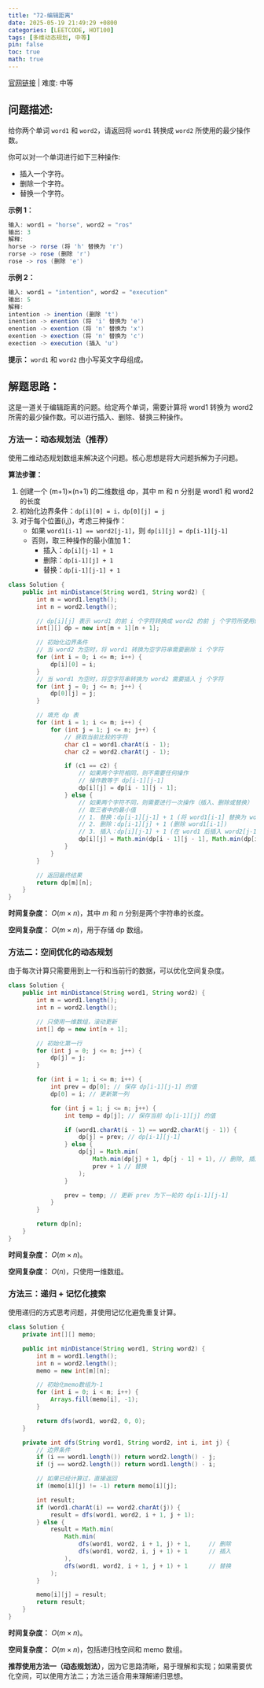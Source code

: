 ```yaml
---
title: "72-编辑距离"
date: 2025-05-19 21:49:29 +0800
categories: [LEETCODE, HOT100]
tags: [多维动态规划, 中等]
pin: false
toc: true
math: true
---
```


[官网链接](https://leetcode.cn/problems/edit-distance/) \| 难度: 中等

## 问题描述:

给你两个单词 `word1` 和 `word2`，请返回将 `word1` 转换成 `word2` 所使用的最少操作数。

你可以对一个单词进行如下三种操作:

- 插入一个字符。
- 删除一个字符。
- 替换一个字符。

**示例 1：**

```java
输入: word1 = "horse", word2 = "ros"
输出: 3
解释:
horse -> rorse (将 'h' 替换为 'r')
rorse -> rose (删除 'r')
rose -> ros (删除 'e')
```

**示例 2：**

```java
输入: word1 = "intention", word2 = "execution"
输出: 5
解释:
intention -> inention (删除 't')
inention -> enention (将 'i' 替换为 'e')
enention -> exention (将 'n' 替换为 'x')
exention -> exection (将 'n' 替换为 'c')
exection -> execution (插入 'u')
```

**提示：** `word1` 和 `word2` 由小写英文字母组成。

## 解题思路：

这是一道关于编辑距离的问题。给定两个单词，需要计算将 word1 转换为 word2 所需的最少操作数。可以进行插入、删除、替换三种操作。

### 方法一：动态规划法（推荐）

使用二维动态规划数组来解决这个问题。核心思想是将大问题拆解为子问题。

**算法步骤：**

1. 创建一个 (m+1)×(n+1) 的二维数组 dp，其中 m 和 n 分别是 word1 和 word2 的长度
2. 初始化边界条件：`dp[i][0] = i，dp[0][j] = j`
3. 对于每个位置(i,j)，考虑三种操作：
   - 如果 `word1[i-1] == word2[j-1]`，则 `dp[i][j] = dp[i-1][j-1]`
   - 否则，取三种操作的最小值加 1：
     - 插入：`dp[i][j-1] + 1`
     - 删除：`dp[i-1][j] + 1`
     - 替换：`dp[i-1][j-1] + 1`

```java
class Solution {
    public int minDistance(String word1, String word2) {
        int m = word1.length();
        int n = word2.length();

        // dp[i][j] 表示 word1 的前 i 个字符转换成 word2 的前 j 个字符所使用的最少操作数
        int[][] dp = new int[m + 1][n + 1];

        // 初始化边界条件
        // 当 word2 为空时，将 word1 转换为空字符串需要删除 i 个字符
        for (int i = 0; i <= m; i++) {
            dp[i][0] = i;
        }
        // 当 word1 为空时，将空字符串转换为 word2 需要插入 j 个字符
        for (int j = 0; j <= n; j++) {
            dp[0][j] = j;
        }

        // 填充 dp 表
        for (int i = 1; i <= m; i++) {
            for (int j = 1; j <= n; j++) {
                // 获取当前比较的字符
                char c1 = word1.charAt(i - 1);
                char c2 = word2.charAt(j - 1);

                if (c1 == c2) {
                    // 如果两个字符相同，则不需要任何操作
                    // 操作数等于 dp[i-1][j-1]
                    dp[i][j] = dp[i - 1][j - 1];
                } else {
                    // 如果两个字符不同，则需要进行一次操作（插入、删除或替换）
                    // 取三者中的最小值
                    // 1. 替换：dp[i-1][j-1] + 1 (将 word1[i-1] 替换为 word2[j-1])
                    // 2. 删除：dp[i-1][j] + 1 (删除 word1[i-1])
                    // 3. 插入：dp[i][j-1] + 1 (在 word1 后插入 word2[j-1])
                    dp[i][j] = Math.min(dp[i - 1][j - 1], Math.min(dp[i - 1][j], dp[i][j - 1])) + 1;
                }
            }
        }

        // 返回最终结果
        return dp[m][n];
    }
}
```

**时间复杂度：** $O(m \times n)$，其中 $m$ 和 $n$ 分别是两个字符串的长度。

**空间复杂度：** $O(m \times n)$，用于存储 dp 数组。

### 方法二：空间优化的动态规划

由于每次计算只需要用到上一行和当前行的数据，可以优化空间复杂度。

```java
class Solution {
    public int minDistance(String word1, String word2) {
        int m = word1.length();
        int n = word2.length();

        // 只使用一维数组，滚动更新
        int[] dp = new int[n + 1];

        // 初始化第一行
        for (int j = 0; j <= n; j++) {
            dp[j] = j;
        }

        for (int i = 1; i <= m; i++) {
            int prev = dp[0]; // 保存 dp[i-1][j-1] 的值
            dp[0] = i; // 更新第一列

            for (int j = 1; j <= n; j++) {
                int temp = dp[j]; // 保存当前 dp[i-1][j] 的值

                if (word1.charAt(i - 1) == word2.charAt(j - 1)) {
                    dp[j] = prev; // dp[i-1][j-1]
                } else {
                    dp[j] = Math.min(
                        Math.min(dp[j] + 1, dp[j - 1] + 1), // 删除, 插入
                        prev + 1 // 替换
                    );
                }

                prev = temp; // 更新 prev 为下一轮的 dp[i-1][j-1]
            }
        }

        return dp[n];
    }
}
```

**时间复杂度：** $O(m \times n)$。

**空间复杂度：** $O(n)$，只使用一维数组。

### 方法三：递归 + 记忆化搜索

使用递归的方式思考问题，并使用记忆化避免重复计算。

```java
class Solution {
    private int[][] memo;

    public int minDistance(String word1, String word2) {
        int m = word1.length();
        int n = word2.length();
        memo = new int[m][n];

        // 初始化memo数组为-1
        for (int i = 0; i < m; i++) {
            Arrays.fill(memo[i], -1);
        }

        return dfs(word1, word2, 0, 0);
    }

    private int dfs(String word1, String word2, int i, int j) {
        // 边界条件
        if (i == word1.length()) return word2.length() - j;
        if (j == word2.length()) return word1.length() - i;

        // 如果已经计算过，直接返回
        if (memo[i][j] != -1) return memo[i][j];

        int result;
        if (word1.charAt(i) == word2.charAt(j)) {
            result = dfs(word1, word2, i + 1, j + 1);
        } else {
            result = Math.min(
                Math.min(
                    dfs(word1, word2, i + 1, j) + 1,     // 删除
                    dfs(word1, word2, i, j + 1) + 1      // 插入
                ),
                dfs(word1, word2, i + 1, j + 1) + 1      // 替换
            );
        }

        memo[i][j] = result;
        return result;
    }
}
```

**时间复杂度：** $O(m \times n)$。

**空间复杂度：** $O(m \times n)$，包括递归栈空间和 memo 数组。

**推荐使用方法一（动态规划法）**，因为它思路清晰，易于理解和实现；如果需要优化空间，可以使用方法二；方法三适合用来理解递归思想。
